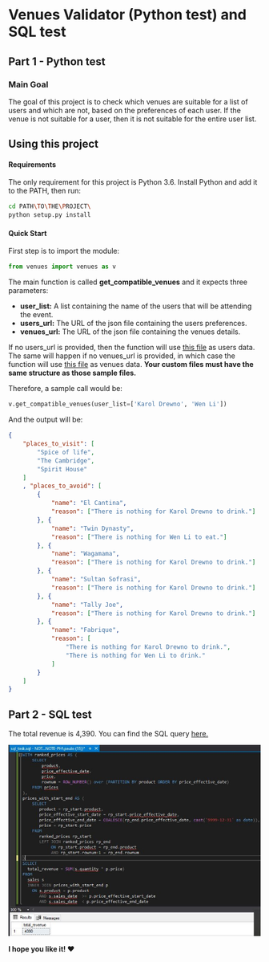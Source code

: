 # Venues Validator (Python test) and SQL test

## Part 1 - Python test

### Main Goal

The goal of this project is to check which venues are suitable for a list of users and which are not, based on the preferences of each user. If the venue is not suitable for a user, then it is not suitable for the entire user list.

## Using this project

#### Requirements

The only requirement for this project is Python 3.6. Install Python and add it to the PATH, then run:

```bash
cd PATH\TO\THE\PROJECT\
python setup.py install
```

#### Quick Start

First step is to import the module:

```python
from venues import venues as v
```

The main function is called **get_compatible_venues** and it expects three parameters:

* **user_list:** A list containing the name of the users that will be attending the event.
* **users_url:** The URL of the json file containing the users preferences.
* **venues_url:** The URL of the json file containing the venues details.

If no users_url is provided, then the function will use [this file](https://gist.githubusercontent.com/benjambles/ea36b76bc5d8ff09a51def54f6ebd0cb/raw/ee1d0c16eaf373cccadd3d5604a1e0ea307b2ca0/users.json) as users data. The same will happen if no venues_url is provided, in which case the function will use [this file](https://gist.githubusercontent.com/benjambles/ea36b76bc5d8ff09a51def54f6ebd0cb/raw/ee1d0c16eaf373cccadd3d5604a1e0ea307b2ca0/venues.json) as venues data. **Your custom files must have the same structure as those sample files.**

Therefore, a sample call would be:

```python
v.get_compatible_venues(user_list=['Karol Drewno', 'Wen Li'])
```

And the output will be:

```json
{
    "places_to_visit": [
        "Spice of life",
        "The Cambridge",
        "Spirit House"
    ]
    , "places_to_avoid": [
        {
            "name": "El Cantina",
            "reason": ["There is nothing for Karol Drewno to drink."]
        }, {
            "name": "Twin Dynasty",
            "reason": ["There is nothing for Wen Li to eat."]
        }, {
            "name": "Wagamama",
            "reason": ["There is nothing for Karol Drewno to drink."]
        }, {
            "name": "Sultan Sofrasi",
            "reason": ["There is nothing for Karol Drewno to drink."]
        }, {
            "name": "Tally Joe",
            "reason": ["There is nothing for Karol Drewno to drink."]
        }, {
            "name": "Fabrique",
            "reason": [
                "There is nothing for Karol Drewno to drink.",
                "There is nothing for Wen Li to drink."
            ]
        }
    ]
}
```

## Part 2 - SQL test

The total revenue is 4,390. You can find the SQL query [here.](/sql_task/sql_task_script.sql)

![Answer Evidence](/sql_task/question1_answer.jpg)

**I hope you like it! :heart:**
